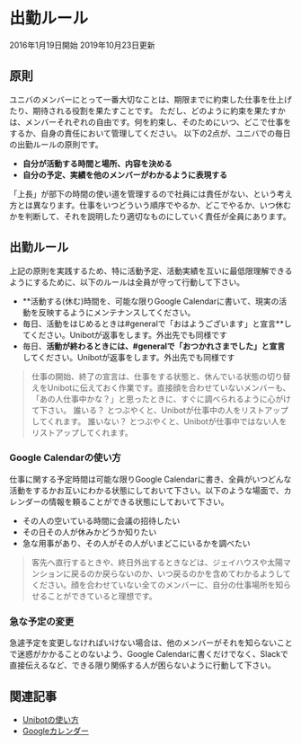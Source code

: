 # 出勤ルール

2016年1月19日開始
2019年10月23日更新

## 原則

ユニバのメンバーにとって一番大切なことは、期限までに約束した仕事を仕上げたり、期待される役割を果たすことです。
ただし、どのように約束を果たすかは、メンバーそれぞれの自由です。何を約束し、そのためにいつ、どこで仕事をするか、自身の責任において管理してください。
以下の2点が、ユニバでの毎日の出勤ルールの原則です。

- **自分が活動する時間と場所、内容を決める**
- **自分の予定、実績を他のメンバーがわかるように表現する**

「上長」が部下の時間の使い道を管理するので社員には責任がない、という考え方とは異なります。仕事をいつどういう順序でやるか、どこでやるか、いつ休むかを判断して、それを説明したり適切なものにしていく責任が全員にあります。

## 出勤ルール

上記の原則を実践するため、特に活動予定、活動実績を互いに最低限理解できるようにするために、以下のルールは全員が守って行動して下さい。

- **活動する(休む)時間を、可能な限りGoogle Calendarに書いて、現実の活動を反映するようにメンテナンスしてください。
- 毎日、活動をはじめるときは#generalで「おはようございます」と宣言**してください。Unibotが返事をします。外出先でも同様です
- 毎日、**活動が終わるときには、#generalで「おつかれさまでした」と宣言**してください。Unibotが返事をします。外出先でも同様です

> 仕事の開始、終了の宣言は、仕事をする状態と、休んでいる状態の切り替えをUnibotに伝えておく作業です。直接顔を合わせていないメンバーも、「あの人仕事中かな？」と思ったときに、すぐに調べられるように心がけて下さい。
> 誰いる？ とつぶやくと、Unibotが仕事中の人をリストアップしてくれます。
> 誰いない？ とつぶやくと、Unibotが仕事中ではない人をリストアップしてくれます。

### Google Calendarの使い方
仕事に関する予定時間は可能な限りGoogle Calendarに書き、全員がいつどんな活動をするかお互いにわかる状態にしておいて下さい。以下のような場面で、カレンダーの情報を頼ることができる状態にしておいて下さい。

- その人の空いている時間に会議の招待したい
- その日その人が休みかどうか知りたい
- 急な用事があり、その人がその人がいまどこにいるかを調べたい

> 客先へ直行するときや、終日外出するときなどは、ジェイハウスや太陽マンションに戻るのか戻らないのか、いつ戻るのかを含めてわかるようしてください。顔を合わせていない全てのメンバーに、自分の仕事場所を知らせることができていると理想です。

### 急な予定の変更
急遽予定を変更しなければいけない場合は、他のメンバーがそれを知らないことで迷惑がかかることのないよう、Google Calendarに書くだけでなく、Slackで直接伝えるなど、できる限り関係する人が困らないように行動して下さい。

## 関連記事
- [Unibotの使い方](https://github.com/uniba/uniba.github.io/blob/feature/documents/documents/行動指針と社内手続/Unibotの使い方.md)
- [Googleカレンダー](https://github.com/uniba/uniba.github.io/blob/feature/documents/documents/%E8%A1%8C%E5%8B%95%E6%8C%87%E9%87%9D%E3%81%A8%E7%A4%BE%E5%86%85%E6%89%8B%E7%B6%9A/Google%E3%82%AB%E3%83%AC%E3%83%B3%E3%83%80%E3%83%BC.md)
